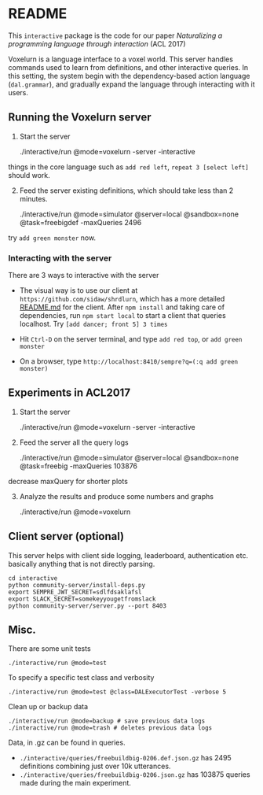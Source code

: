 # README

This `interactive` package is the code for our paper
*Naturalizing a programming language through interaction* (ACL 2017)

Voxelurn is a language interface to a voxel world.
This server handles commands used to learn from definitions, and other interactive queries.
In this setting, the system begin with the dependency-based action language (`dal.grammar`), and gradually expand the language through interacting with it users.


## Running the Voxelurn server

1. Start the server

    ./interactive/run @mode=voxelurn -server -interactive

  things in the core language such as `add red left`, `repeat 3 [select left]` should work.

2. Feed the server existing definitions, which should take less than 2 minutes.

    ./interactive/run @mode=simulator @server=local @sandbox=none @task=freebigdef -maxQueries 2496

  try `add green monster`  now.

### Interacting with the server

There are 3 ways to interactive with the server

* The visual way is to use our client at `https://github.com/sidaw/shrdlurn`, which has a more detailed [README.md](https://github.com/sidaw/shrdlurn/blob/master/README.md) for the client.
After `npm install` and taking care of dependencies, run `npm start local` to start a client that queries localhost. Try `[add dancer; front 5] 3 times`

* Hit `Ctrl-D` on the server terminal, and type `add red top`, or `add green monster`

* On a browser, type `http://localhost:8410/sempre?q=(:q add green monster)`

## Experiments in ACL2017

1. Start the server

    ./interactive/run @mode=voxelurn -server -interactive


2. Feed the server all the query logs

    ./interactive/run @mode=simulator @server=local @sandbox=none @task=freebig -maxQueries 103876

decrease maxQuery for shorter plots

3. Analyze the results and produce some numbers and graphs

   ./interactive/run @mode=voxelurn

## Client server (optional)

This server helps with client side logging, leaderboard, authentication etc. basically anything that is not directly parsing.

    cd interactive
    python community-server/install-deps.py
    export SEMPRE_JWT_SECRET=sdlfdsaklafsl
    export SLACK_SECRET=somekeyyougetfromslack
    python community-server/server.py --port 8403

## Misc.

There are some unit tests

    ./interactive/run @mode=test

To specify a specific test class and verbosity

    ./interactive/run @mode=test @class=DALExecutorTest -verbose 5

Clean up or backup data

    ./interactive/run @mode=backup # save previous data logs
    ./interactive/run @mode=trash # deletes previous data logs

Data, in .gz can be found in queries.

* `./interactive/queries/freebuildbig-0206.def.json.gz`
has 2495 definitions combining just over 10k utterances.
* `./interactive/queries/freebuildbig-0206.json.gz` has 103875 queries made during the main experiment.
